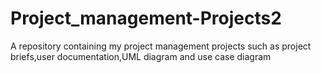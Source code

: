 # Project_management-Projects2
 A repository containing my project management projects  such as project briefs,user documentation,UML diagram and use case diagram
